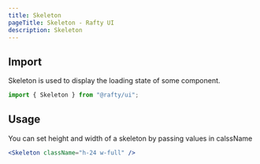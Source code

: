 ```yaml
---
title: Skeleton
pageTitle: Skeleton - Rafty UI
description: Skeleton
---
```


## Import

Skeleton is used to display the loading state of some component.

```jsx
import { Skeleton } from "@rafty/ui";
```

## Usage

You can set height and width of a skeleton by passing values in calssName

```jsx
<Skeleton className="h-24 w-full" />
```
